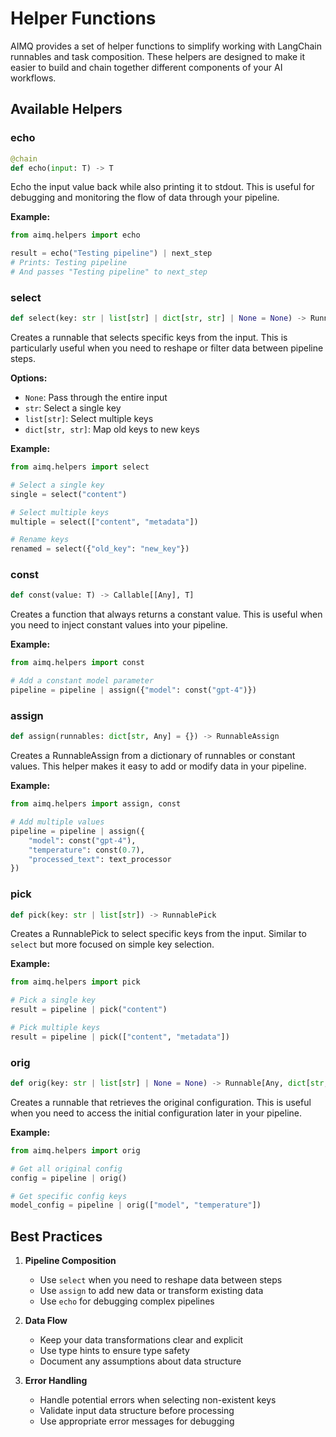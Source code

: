 # Helper Functions

AIMQ provides a set of helper functions to simplify working with LangChain runnables and task composition. These helpers are designed to make it easier to build and chain together different components of your AI workflows.

## Available Helpers

### echo

```python
@chain
def echo(input: T) -> T
```

Echo the input value back while also printing it to stdout. This is useful for debugging and monitoring the flow of data through your pipeline.

**Example:**

```python
from aimq.helpers import echo

result = echo("Testing pipeline") | next_step
# Prints: Testing pipeline
# And passes "Testing pipeline" to next_step
```

### select

```python
def select(key: str | list[str] | dict[str, str] | None = None) -> Runnable
```

Creates a runnable that selects specific keys from the input. This is particularly useful when you need to reshape or filter data between pipeline steps.

**Options:**

- `None`: Pass through the entire input
- `str`: Select a single key
- `list[str]`: Select multiple keys
- `dict[str, str]`: Map old keys to new keys

**Example:**

```python
from aimq.helpers import select

# Select a single key
single = select("content")

# Select multiple keys
multiple = select(["content", "metadata"])

# Rename keys
renamed = select({"old_key": "new_key"})
```

### const

```python
def const(value: T) -> Callable[[Any], T]
```

Creates a function that always returns a constant value. This is useful when you need to inject constant values into your pipeline.

**Example:**

```python
from aimq.helpers import const

# Add a constant model parameter
pipeline = pipeline | assign({"model": const("gpt-4")})
```

### assign

```python
def assign(runnables: dict[str, Any] = {}) -> RunnableAssign
```

Creates a RunnableAssign from a dictionary of runnables or constant values. This helper makes it easy to add or modify data in your pipeline.

**Example:**

```python
from aimq.helpers import assign, const

# Add multiple values
pipeline = pipeline | assign({
    "model": const("gpt-4"),
    "temperature": const(0.7),
    "processed_text": text_processor
})
```

### pick

```python
def pick(key: str | list[str]) -> RunnablePick
```

Creates a RunnablePick to select specific keys from the input. Similar to `select` but more focused on simple key selection.

**Example:**

```python
from aimq.helpers import pick

# Pick a single key
result = pipeline | pick("content")

# Pick multiple keys
result = pipeline | pick(["content", "metadata"])
```

### orig

```python
def orig(key: str | list[str] | None = None) -> Runnable[Any, dict[str, Any]]
```

Creates a runnable that retrieves the original configuration. This is useful when you need to access the initial configuration later in your pipeline.

**Example:**

```python
from aimq.helpers import orig

# Get all original config
config = pipeline | orig()

# Get specific config keys
model_config = pipeline | orig(["model", "temperature"])
```

## Best Practices

1. **Pipeline Composition**

   - Use `select` when you need to reshape data between steps
   - Use `assign` to add new data or transform existing data
   - Use `echo` for debugging complex pipelines

2. **Data Flow**

   - Keep your data transformations clear and explicit
   - Use type hints to ensure type safety
   - Document any assumptions about data structure

3. **Error Handling**

   - Handle potential errors when selecting non-existent keys
   - Validate input data structure before processing
   - Use appropriate error messages for debugging
